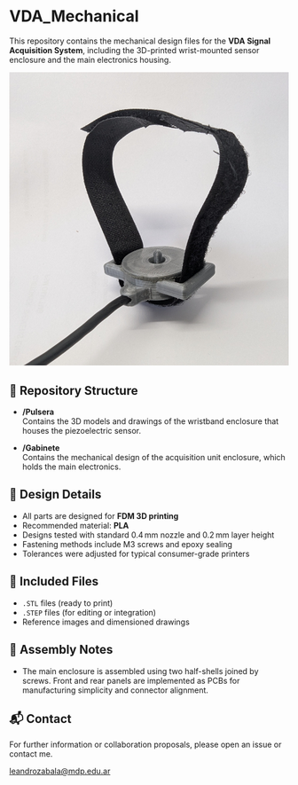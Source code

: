 # VDA_Mechanical

This repository contains the mechanical design files for the **VDA Signal Acquisition System**, including the 3D-printed wrist-mounted sensor enclosure and the main electronics housing.

![Preview](Fotos/Pulsera_sensor.jpg)

## 📁 Repository Structure

- **/Pulsera**  
  Contains the 3D models and drawings of the wristband enclosure that houses the piezoelectric sensor.

- **/Gabinete**  
  Contains the mechanical design of the acquisition unit enclosure, which holds the main electronics.

## 🧩 Design Details

- All parts are designed for **FDM 3D printing**
- Recommended material: **PLA**
- Designs tested with standard 0.4 mm nozzle and 0.2 mm layer height
- Fastening methods include M3 screws and epoxy sealing
- Tolerances were adjusted for typical consumer-grade printers

## 📂 Included Files

- `.STL` files (ready to print)
- `.STEP` files (for editing or integration)
- Reference images and dimensioned drawings

## 🧷 Assembly Notes

- The main enclosure is assembled using two half-shells joined by screws. Front and rear panels are implemented as PCBs for manufacturing simplicity and connector alignment.

## 📬 Contact

For further information or collaboration proposals, please open an issue or contact me.

[leandrozabala@mdp.edu.ar](leandrozabala@mdp.edu.ar)